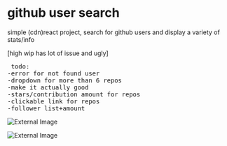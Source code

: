 
# github user search

simple (cdn)react project, search for github users and display a variety of stats/info

[high wip has lot of issue and ugly]
<pre>
 todo:
-error for not found user
-dropdown for more than 6 repos
-make it actually good
-stars/contribution amount for repos
-clickable link for repos
-follower list+amount
</pre>
![External Image](https://i.ibb.co/6R3jKbQ/github1.png)

![External Image](https://i.ibb.co/wC8Npb9/github2.png)
